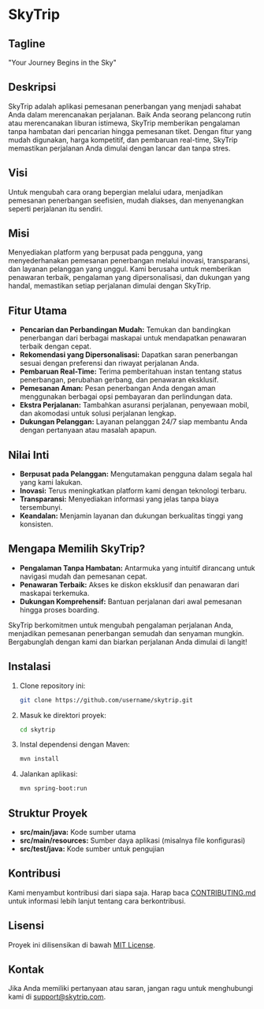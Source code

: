 # SkyTrip

## Tagline
"Your Journey Begins in the Sky"

## Deskripsi
SkyTrip adalah aplikasi pemesanan penerbangan yang menjadi sahabat Anda dalam merencanakan perjalanan. Baik Anda seorang pelancong rutin atau merencanakan liburan istimewa, SkyTrip memberikan pengalaman tanpa hambatan dari pencarian hingga pemesanan tiket. Dengan fitur yang mudah digunakan, harga kompetitif, dan pembaruan real-time, SkyTrip memastikan perjalanan Anda dimulai dengan lancar dan tanpa stres.

## Visi
Untuk mengubah cara orang bepergian melalui udara, menjadikan pemesanan penerbangan seefisien, mudah diakses, dan menyenangkan seperti perjalanan itu sendiri.

## Misi
Menyediakan platform yang berpusat pada pengguna, yang menyederhanakan pemesanan penerbangan melalui inovasi, transparansi, dan layanan pelanggan yang unggul. Kami berusaha untuk memberikan penawaran terbaik, pengalaman yang dipersonalisasi, dan dukungan yang handal, memastikan setiap perjalanan dimulai dengan SkyTrip.

## Fitur Utama
- **Pencarian dan Perbandingan Mudah:** Temukan dan bandingkan penerbangan dari berbagai maskapai untuk mendapatkan penawaran terbaik dengan cepat.
- **Rekomendasi yang Dipersonalisasi:** Dapatkan saran penerbangan sesuai dengan preferensi dan riwayat perjalanan Anda.
- **Pembaruan Real-Time:** Terima pemberitahuan instan tentang status penerbangan, perubahan gerbang, dan penawaran eksklusif.
- **Pemesanan Aman:** Pesan penerbangan Anda dengan aman menggunakan berbagai opsi pembayaran dan perlindungan data.
- **Ekstra Perjalanan:** Tambahkan asuransi perjalanan, penyewaan mobil, dan akomodasi untuk solusi perjalanan lengkap.
- **Dukungan Pelanggan:** Layanan pelanggan 24/7 siap membantu Anda dengan pertanyaan atau masalah apapun.

## Nilai Inti
- **Berpusat pada Pelanggan:** Mengutamakan pengguna dalam segala hal yang kami lakukan.
- **Inovasi:** Terus meningkatkan platform kami dengan teknologi terbaru.
- **Transparansi:** Menyediakan informasi yang jelas tanpa biaya tersembunyi.
- **Keandalan:** Menjamin layanan dan dukungan berkualitas tinggi yang konsisten.

## Mengapa Memilih SkyTrip?
- **Pengalaman Tanpa Hambatan:** Antarmuka yang intuitif dirancang untuk navigasi mudah dan pemesanan cepat.
- **Penawaran Terbaik:** Akses ke diskon eksklusif dan penawaran dari maskapai terkemuka.
- **Dukungan Komprehensif:** Bantuan perjalanan dari awal pemesanan hingga proses boarding.

SkyTrip berkomitmen untuk mengubah pengalaman perjalanan Anda, menjadikan pemesanan penerbangan semudah dan senyaman mungkin. Bergabunglah dengan kami dan biarkan perjalanan Anda dimulai di langit!

## Instalasi
1. Clone repository ini: 
    ```sh
    git clone https://github.com/username/skytrip.git
    ```
2. Masuk ke direktori proyek: 
    ```sh
    cd skytrip
    ```
3. Instal dependensi dengan Maven:
    ```sh
    mvn install
    ```
4. Jalankan aplikasi:
    ```sh
    mvn spring-boot:run
    ```

## Struktur Proyek
- **src/main/java:** Kode sumber utama
- **src/main/resources:** Sumber daya aplikasi (misalnya file konfigurasi)
- **src/test/java:** Kode sumber untuk pengujian

## Kontribusi
Kami menyambut kontribusi dari siapa saja. Harap baca [CONTRIBUTING.md](CONTRIBUTING.md) untuk informasi lebih lanjut tentang cara berkontribusi.

## Lisensi
Proyek ini dilisensikan di bawah [MIT License](LICENSE).

## Kontak
Jika Anda memiliki pertanyaan atau saran, jangan ragu untuk menghubungi kami di support@skytrip.com.
